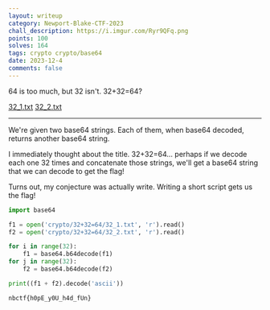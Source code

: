 ```yaml
---
layout: writeup
category: Newport-Blake-CTF-2023
chall_description: https://i.imgur.com/Ryr9QFq.png
points: 100
solves: 164
tags: crypto crypto/base64
date: 2023-12-4
comments: false
---
```


64 is too much, but 32 isn't. 32+32=64?  

[32_1.txt](https://github.com/Nightxade/ctf-writeups/blob/master/assets/CTFs/Newport-Blake-CTF-2023/crypto/32_1.txt) [32_2.txt](https://github.com/Nightxade/ctf-writeups/blob/master/assets/CTFs/Newport-Blake-CTF-2023/crypto/32_2.txt)  

---

We're given two base64 strings. Each of them, when base64 decoded, returns another base64 string.  

I immediately thought about the title. 32+32=64... perhaps if we decode each one 32 times and concatenate those strings, we'll get a base64 string that we can decode to get the flag!  

Turns out, my conjecture was actually write. Writing a short script gets us the flag!  

```py
import base64

f1 = open('crypto/32+32=64/32_1.txt', 'r').read()
f2 = open('crypto/32+32=64/32_2.txt', 'r').read()

for i in range(32):
    f1 = base64.b64decode(f1)
for j in range(32):
    f2 = base64.b64decode(f2)

print((f1 + f2).decode('ascii'))
```

    nbctf{h0pE_y0U_h4d_fUn}